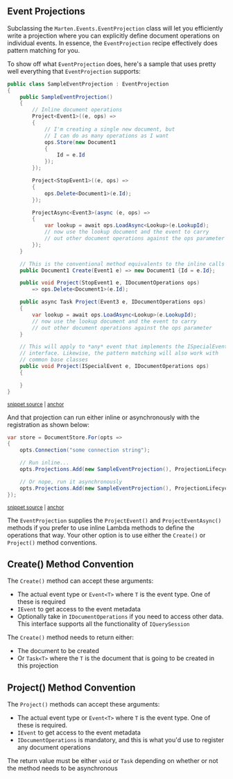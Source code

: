 ## Event Projections

Subclassing the `Marten.Events.EventProjection` class will let you efficiently write a projection where you can explicitly define document operations
on individual events. In essence, the `EventProjection` recipe effectively does pattern matching for you. 

To show off what `EventProjection` does, here's a sample that uses pretty well everything that `EventProjection` supports:

<!-- snippet: sample_SampleEventProjection -->
<a id='snippet-sample_sampleeventprojection'></a>
```cs
public class SampleEventProjection : EventProjection
{
    public SampleEventProjection()
    {
        // Inline document operations
        Project<Event1>((e, ops) =>
        {
            // I'm creating a single new document, but
            // I can do as many operations as I want
            ops.Store(new Document1
            {
                Id = e.Id
            });
        });

        Project<StopEvent1>((e, ops) =>
        {
            ops.Delete<Document1>(e.Id);
        });

        ProjectAsync<Event3>(async (e, ops) =>
        {
            var lookup = await ops.LoadAsync<Lookup>(e.LookupId);
            // now use the lookup document and the event to carry
            // out other document operations against the ops parameter
        });
    }

    // This is the conventional method equivalents to the inline calls above
    public Document1 Create(Event1 e) => new Document1 {Id = e.Id};

    public void Project(StopEvent1 e, IDocumentOperations ops)
        => ops.Delete<Document1>(e.Id);

    public async Task Project(Event3 e, IDocumentOperations ops)
    {
        var lookup = await ops.LoadAsync<Lookup>(e.LookupId);
        // now use the lookup document and the event to carry
        // out other document operations against the ops parameter
    }

    // This will apply to *any* event that implements the ISpecialEvent
    // interface. Likewise, the pattern matching will also work with
    // common base classes
    public void Project(ISpecialEvent e, IDocumentOperations ops)
    {

    }
}
```
<sup><a href='https://github.com/JasperFx/marten/blob/master/src/Marten.Testing/Events/Examples/SampleEventProjection.cs#L59-L111' title='Snippet source file'>snippet source</a> | <a href='#snippet-sample_sampleeventprojection' title='Start of snippet'>anchor</a></sup>
<!-- endSnippet -->

And that projection can run either inline or asynchronously with the registration as shown below:

<!-- snippet: sample_register_event_projection -->
<a id='snippet-sample_register_event_projection'></a>
```cs
var store = DocumentStore.For(opts =>
{
    opts.Connection("some connection string");

    // Run inline...
    opts.Projections.Add(new SampleEventProjection(), ProjectionLifecycle.Inline);

    // Or nope, run it asynchronously
    opts.Projections.Add(new SampleEventProjection(), ProjectionLifecycle.Async);
});
```
<sup><a href='https://github.com/JasperFx/marten/blob/master/src/Marten.Testing/Events/Examples/SampleEventProjection.cs#L12-L25' title='Snippet source file'>snippet source</a> | <a href='#snippet-sample_register_event_projection' title='Start of snippet'>anchor</a></sup>
<!-- endSnippet -->

The `EventProjection` supplies the `ProjectEvent()` and `ProjectEventAsync()` methods if you prefer to use inline Lambda methods to define the operations
that way. Your other option is to use either the `Create()` or `Project()` method conventions.

## Create() Method Convention

The `Create()` method can accept these arguments:

* The actual event type or `Event<T>` where `T` is the event type. One of these is required
* `IEvent` to get access to the event metadata
* Optionally take in `IDocumentOperations` if you need to access other data. This interface supports all the functionality of `IQuerySession`

The `Create()` method needs to return either:

* The document to be created
* Or `Task<T>` where the `T` is the document that is going to be created in this projection

## Project() Method Convention

The `Project()` methods can accept these arguments:

* The actual event type or `Event<T>` where `T` is the event type. One of these is required.
* `IEvent` to get access to the event metadata
* `IDocumentOperations` is mandatory, and this is what you'd use to register any document operations

The return value must be either `void` or `Task` depending on whether or not the method needs to be asynchronous
